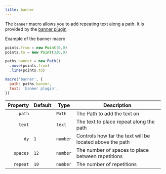 ```yaml
---
title: banner
---
```


The `banner` macro allows you to add repeating text along a path.
It is provided by the [banner plugin](/reference/plugins/banner).

<Example part="plugin_banner">Example of the banner macro</Example>

```js
points.from = new Point(0,0)
points.to = new Point(320,0)

paths.banner = new Path()
  .move(points.from)
  .line(points.to)

macro('banner', {
  path: paths.banner,
  text: 'banner plugin',
})
```

| Property     | Default    | Type       | Description |
|-------------:|------------|------------|-------------|
| `path`       |            | `Path`     | The Path to add the text on |
| `text`       |            | `text`     | The text to place repeat along the path |
| `dy`         | `1`        | `number`   | Controls how far the text will be located above the path |
| `spaces`     | `12`       | `number`   | The number of spaces to place between repetitions |
| `repeat`     | `10`       | `number`   | The number of repetitions |
